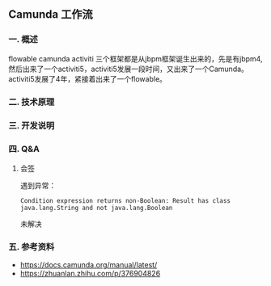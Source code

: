 ## Camunda 工作流

### 一.  概述

flowable camunda activiti 三个框架都是从jbpm框架诞生出来的，先是有jbpm4,然后出来了一个activiti5，activiti5发展一段时间，又出来了一个Camunda。activiti5发展了4年，紧接着出来了一个flowable。

### 二.  技术原理

### 三.  开发说明

### 四. Q&A

1. 会签

   遇到异常：

   `Condition expression returns non-Boolean: Result has class java.lang.String and not java.lang.Boolean`

   未解决

### 五.  参考资料 

- https://docs.camunda.org/manual/latest/
- https://zhuanlan.zhihu.com/p/376904826
